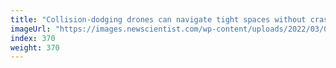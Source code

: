 ```yaml
---
title: "Collision-dodging drones can navigate tight spaces without crashing"
imageUrl: "https://images.newscientist.com/wp-content/uploads/2022/03/09125430/SEI_92084149.jpg?width=600"
index: 370
weight: 370
---
```

